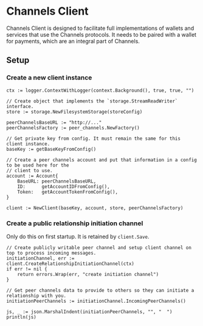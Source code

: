 # Channels Client

Channels Client is designed to facilitate full implementations of wallets and services that use the Channels protocols. It needs to be paired with a wallet for payments, which are an integral part of Channels.


## Setup

### Create a new client instance

```
ctx := logger.ContextWithLogger(context.Background(), true, true, "")

// Create object that implements the `storage.StreamReadWriter` interface.
store := storage.NewFilesystemStorage(storeConfig)

peerChannelsBaseURL := "http://..."
peerChannelsFactory := peer_channels.NewFactory()

// Get private key from config. It must remain the same for this client instance.
baseKey := getBaseKeyFromConfig()

// Create a peer channels account and put that information in a config to be used here for the
// client to use.
account := Account{
	BaseURL: peerChannelsBaseURL,
	ID:      getAccountIDFromConfig(),
	Token:   getAccountTokenFromConfig(),
}

client := NewClient(baseKey, account, store, peerChannelsFactory)
```

### Create a public relationship initiation channel

Only do this on first startup. It is retained by `client.Save`.

```
// Create publicly writable peer channel and setup client channel on top to process incoming messages.
initiationChannel, err := client.CreateRelationshipInitiationChannel(ctx)
if err != nil {
	return errors.Wrap(err, "create initiation channel")
}

// Get peer channels data to provide to others so they can initiate a relationship with you.
initiationPeerChannels := initiationChannel.IncomingPeerChannels()

js, _ := json.MarshalIndent(initiationPeerChannels, "", "  ")
println(js)
```
